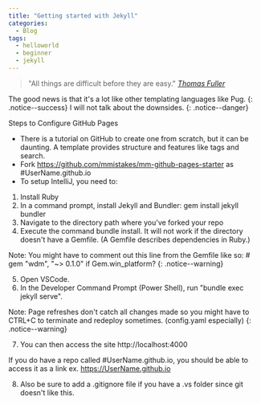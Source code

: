 ```yaml
---
title: "Getting started with Jekyll"
categories:
  - Blog
tags:
  - helloworld
  - beginner
  - jekyll
---
```

> "All things are difficult before they are easy." <cite><a href="https://www.brainyquote.com/quotes/thomas_fuller_125402">Thomas Fuller</a></cite>

The good news is that it's a lot like other templating languages like Pug.
{: .notice--success}
I will not talk about the downsides.
{: .notice--danger}

Steps to Configure GitHub Pages
- There is a tutorial on GitHub to create one from scratch, but it can be daunting. A template provides structure and features like tags and search.
- Fork https://github.com/mmistakes/mm-github-pages-starter as #UserName.github.io
- To setup IntelliJ, you need to:
1. Install Ruby
2. In a command prompt, install Jekyll and Bundler: gem install jekyll bundler
3. Navigate to the directory path where you've forked your repo
4. Execute the command bundle install. It will not work if the directory doesn't have a Gemfile. (A Gemfile describes dependencies in Ruby.)

Note: You might have to comment out this line from the Gemfile like so: # gem "wdm", "~> 0.1.0" if Gem.win_platform?
{: .notice--warning}

5. Open VSCode.
6. In the Developer Command Prompt (Power Shell), run "bundle exec jekyll serve".

Note: Page refreshes don't catch all changes made so you might have to CTRL+C to terminate and redeploy sometimes. (config.yaml especially)
{: .notice--warning}

7. You can then access the site http://localhost:4000

If you do have a repo called #UserName.github.io, you should be able to access it as a link
ex. https://UserName.github.io

8. Also be sure to add a .gitignore file if you have a .vs folder since git doesn't like this.